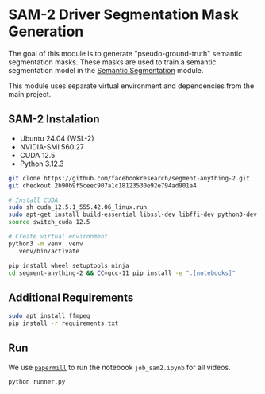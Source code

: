 # SAM-2 Driver Segmentation Mask Generation

The goal of this module is to generate "pseudo-ground-truth" semantic segmentation masks. These masks are used to train a semantic segmentation model in the [Semantic Segmentation](../semantic_segmentation/README.md) module.

This module uses separate virtual environment and dependencies from the main project.

## SAM-2 Instalation

- Ubuntu 24.04 (WSL-2)
- NVIDIA-SMI 560.27
- CUDA 12.5
- Python 3.12.3

```sh
git clone https://github.com/facebookresearch/segment-anything-2.git
git checkout 2b90b9f5ceec907a1c18123530e92e794ad901a4

# Install CUDA
sudo sh cuda_12.5.1_555.42.06_linux.run
sudo apt-get install build-essential libssl-dev libffi-dev python3-dev
source switch_cuda 12.5

# Create virtual environment
python3 -m venv .venv
. .venv/bin/activate

pip install wheel setuptools ninja
cd segment-anything-2 && CC=gcc-11 pip install -e ".[notebooks]"
```

## Additional Requirements

```sh
sudo apt install ffmpeg
pip install -r requirements.txt
```

## Run

We use [`papermill`](https://github.com/nteract/papermill) to run the notebook `job_sam2.ipynb` for all videos.

```sh
python runner.py
```
